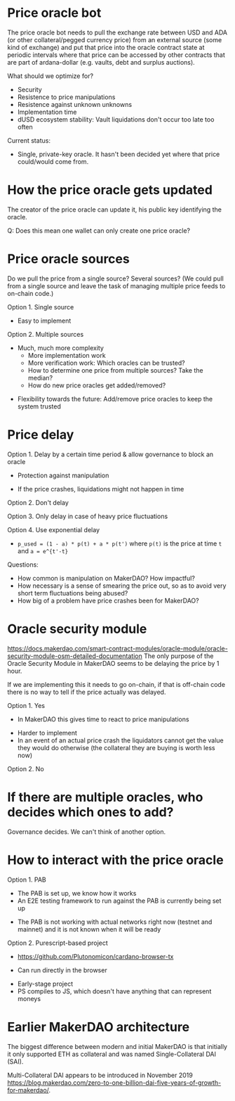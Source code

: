 # Price oracle bot

The price oracle bot needs to pull the exchange rate between USD and ADA (or
other collateral/pegged currency price) from an external source (some kind of
exchange) and put that price into the oracle contract state at periodic
intervals where that price can be accessed by other contracts that are part of
ardana-dollar (e.g. vaults, debt and surplus auctions).

What should we optimize for?
- Security
- Resistence to price manipulations
- Resistence against unknown unknowns
- Implementation time
- dUSD ecosystem stability: Vault liquidations don't occur too late too often

Current status:
- Single, private-key oracle. It hasn't been decided yet where that price
  could/would come from.

# How the price oracle gets updated

The creator of the price oracle can update it, his public key identifying the
oracle.

Q: Does this mean one wallet can only create one price oracle?

# Price oracle sources

Do we pull the price from a single source? Several sources? (We could pull from
a single source and leave the task of managing multiple price feeds to on-chain
code.)

Option 1. Single source
+ Easy to implement

Option 2. Multiple sources
- Much, much more complexity
  * More implementation work
  * More verification work: Which oracles can be trusted?
  * How to determine one price from multiple sources? Take the median?
  * How do new price oracles get added/removed?
+ Flexibility towards the future: Add/remove price oracles to keep the system
  trusted

# Price delay

Option 1. Delay by a certain time period & allow governance to block an oracle
+ Protection against manipulation
- If the price crashes, liquidations might not happen in time

Option 2. Don't delay

Option 3. Only delay in case of heavy price fluctuations

Option 4. Use exponential delay
  * `p_used = (1 - a) * p(t) + a * p(t')` where `p(t)` is the price at time `t`
    and `a = e^{t'-t}`

Questions:
- How common is manipulation on MakerDAO? How impactful?
- How necessary is a sense of smearing the price out, so as to avoid very short
  term fluctuations being abused?
- How big of a problem have price crashes been for MakerDAO?

# Oracle security module

https://docs.makerdao.com/smart-contract-modules/oracle-module/oracle-security-module-osm-detailed-documentation
The only purpose of the Oracle Security Module in MakerDAO seems to be delaying
the price by 1 hour.

If we are implementing this it needs to go on-chain, if that is off-chain code
there is no way to tell if the price actually was delayed.

Option 1. Yes
+ In MakerDAO this gives time to react to price manipulations
- Harder to implement
- In an event of an actual price crash the liquidators cannot
  get the value they would do otherwise (the collateral they
  are buying is worth less now)

Option 2. No

# If there are multiple oracles, who decides which ones to add?

Governance decides. We can't think of another option.

# How to interact with the price oracle

Option 1. PAB
+ The PAB is set up, we know how it works
+ An E2E testing framework to run against the PAB is currently being set up
- The PAB is not working with actual networks right now (testnet and mainnet)
  and it is not known when it will be ready

Option 2. Purescript-based project
  * https://github.com/Plutonomicon/cardano-browser-tx
+ Can run directly in the browser
- Early-stage project
- PS compiles to JS, which doesn't have anything that can represent moneys

# Earlier MakerDAO architecture

The biggest difference between modern and initial MakerDAO is that initially it
only supported ETH as collateral and was named Single-Collateral DAI (SAI).

Multi-Collateral DAI appears to be introduced in November 2019
https://blog.makerdao.com/zero-to-one-billion-dai-five-years-of-growth-for-makerdao/.



